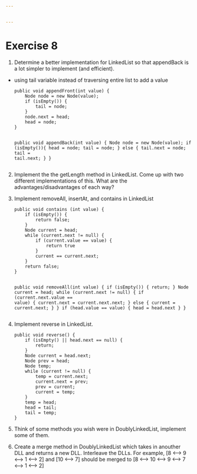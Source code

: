 ```yaml
---


---
```


<h1 id="exercise-8">Exercise 8</h1>
<ol>
<li>Determine a better implementation for LinkedList so that appendBack is a lot simpler to implement (and efficient).</li>
</ol>
<ul>
<li>using tail variable instead of traversing entire list to add a value<pre><code>public void appendFront(int value) {
	Node node = new Node(value);
	if (isEmpty()) {
		tail = node;
	}
	node.next = head;
	head = node;
}

public void appendBack(int value) {
	Node node = new Node(value);
	if (isEmpty()){
		head = node;
		tail = node;
	}
	else {
		tail.next = node;
		tail = tail.next;
	}
}
</code></pre>
</li>
</ul>
<ol start="2">
<li>
<p>Implement the the getLength method in LinkedList. Come up with two different implementations of this. What are the advantages/disadvantages of each way?</p>
</li>
<li>
<p>Implement removeAll, insertAt, and contains in LinkedList</p>
<pre><code>public void contains (int value) {
	if (isEmpty()) {
		return false;
	}
	Node current = head;
	while (current.next != null) {
		if (current.value == value) {
			return true
		}
		current == current.next;
	}
	return false;
}

public void removeAll(int value) {
	if (isEmpty()) {
		return;
	}
	Node current = head;
	while (current.next != null) {
		if (current.next.value == value) {
			current.next = current.next.next;
		} 
		else {
			current = current.next;
		}
	}
	if (head.value == value) {
		head = head.next
	}
}
</code></pre>
</li>
<li>
<p>Implement reverse in LinkedList.</p>
<pre><code>public void reverse() {
	if (isEmpty() || head.next == null) {
		return;
	}
	Node current = head.next;
	Node prev = head;
	Node temp;
	while (current != null) {
		temp = current.next;
		current.next = prev;
		prev = current;
		current = temp;
	}
	temp = head;
	head = tail;
	tail = temp;
}
</code></pre>
</li>
<li>
<p>Think of some methods you wish were in DoublyLinkedList, implement some of them.</p>
</li>
<li>
<p>Create a merge method in DoublyLinkedList which takes in anouther DLL and returns a new DLL. Interleave the DLLs. For example, [8 &lt;–&gt; 9 &lt;–&gt; 1 &lt;–&gt; 2] and [10  &lt;–&gt; 7] should be merged to [8 &lt;–&gt; 10 &lt;–&gt; 9 &lt;–&gt; 7 &lt;–&gt; 1 &lt;–&gt; 2]</p>
</li>
</ol>

